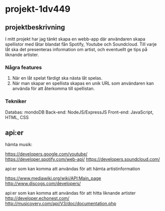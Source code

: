 # projekt-1dv449

## projektbeskrivning

I mitt projekt har jag tänkt skapa en webb-app där användaren skapa spellistor med låtar blandat fån Spotify, Youtube och Soundcloud. Till varje låt ska det presenteras information om artist, och eventuellt ge tips på liknande artister.

### Några features

1. När en låt spelat färdigt ska nästa låt spelas.
2. När man skapar en spellista skapas en unik URL som användaren kan använda för att återkomma till spellistan.

### Tekniker

Databas: mondoDB
Back-end: NodeJS/ExpressJS
Front-end: JavaScript, HTML, CSS

## api:er

hämta musik:

https://developers.google.com/youtube/
https://developer.spotify.com/web-api/
https://developers.soundcloud.com/

api:er som kan komma att användas för att hämta artistinformation

https://www.mediawiki.org/wiki/API:Main_page
http://www.discogs.com/developers/

api:er som kan komma att användas för att hitta liknande artister
http://developer.echonest.com/
http://musicovery.com/api/V3/doc/documentation.php


